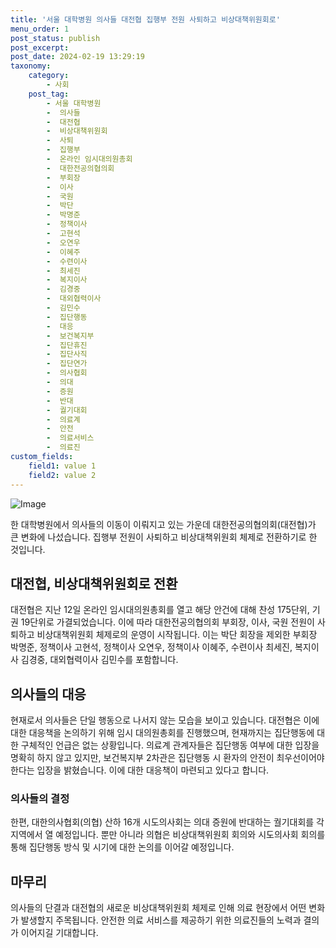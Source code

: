 ```yaml
---
title: '서울 대학병원 의사들 대전협 집행부 전원 사퇴하고 비상대책위원회로'
menu_order: 1
post_status: publish
post_excerpt: 
post_date: 2024-02-19 13:29:19
taxonomy:
    category:
        - 사회
    post_tag:
        - 서울 대학병원
        -  의사들
        -  대전협
        -  비상대책위원회
        -  사퇴
        -  집행부
        -  온라인 임시대의원총회
        -  대한전공의협의회
        -  부회장
        -  이사
        -  국원
        -  박단
        -  박명준
        -  정책이사
        -  고현석
        -  오연우
        -  이혜주
        -  수련이사
        -  최세진
        -  복지이사
        -  김경중
        -  대외협력이사
        -  김민수
        -  집단행동
        -  대응
        -  보건복지부
        -  집단휴진
        -  집단사직
        -  집단연가
        -  의사협회
        -  의대
        -  증원
        -  반대
        -  궐기대회
        -  의료계
        -  안전
        -  의료서비스
        -  의료진
custom_fields:
    field1: value 1
    field2: value 2
---
```


![Image](https://imgnews.pstatic.net/image/023/2024/02/13/0003816352_001_20240213131604681.jpg?type=w647)

한 대학병원에서 의사들의 이동이 이뤄지고 있는 가운데 대한전공의협의회(대전협)가 큰 변화에 나섰습니다. 집행부 전원이 사퇴하고 비상대책위원회 체제로 전환하기로 한 것입니다.
## 대전협, 비상대책위원회로 전환
대전협은 지난 12일 온라인 임시대의원총회를 열고 해당 안건에 대해 찬성 175단위, 기권 19단위로 가결되었습니다. 이에 따라 대한전공의협의회 부회장, 이사, 국원 전원이 사퇴하고 비상대책위원회 체제로의 운영이 시작됩니다. 이는 박단 회장을 제외한 부회장 박명준, 정책이사 고현석, 정책이사 오연우, 정책이사 이혜주, 수련이사 최세진, 복지이사 김경중, 대외협력이사 김민수를 포함합니다.
## 의사들의 대응
현재로서 의사들은 단일 행동으로 나서지 않는 모습을 보이고 있습니다. 대전협은 이에 대한 대응책을 논의하기 위해 임시 대의원총회를 진행했으며, 현재까지는 집단행동에 대한 구체적인 언급은 없는 상황입니다.
의료계 관계자들은 집단행동 여부에 대한 입장을 명확히 하지 않고 있지만, 보건복지부 2차관은 집단행동 시 환자의 안전이 최우선이어야 한다는 입장을 밝혔습니다. 이에 대한 대응책이 마련되고 있다고 합니다.
### 의사들의 결정
한편, 대한의사협회(의협) 산하 16개 시도의사회는 의대 증원에 반대하는 궐기대회를 각 지역에서 열 예정입니다. 뿐만 아니라 의협은 비상대책위원회 회의와 시도의사회 회의를 통해 집단행동 방식 및 시기에 대한 논의를 이어갈 예정입니다.
## 마무리
의사들의 단결과 대전협의 새로운 비상대책위원회 체제로 인해 의료 현장에서 어떤 변화가 발생할지 주목됩니다. 안전한 의료 서비스를 제공하기 위한 의료진들의 노력과 결의가 이어지길 기대합니다.
